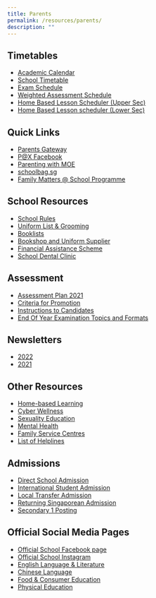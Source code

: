 ```yaml
---
title: Parents
permalink: /resources/parents/
description: ""
---
```

Timetables
----------

*   [Academic Calendar](https://calendar.google.com/calendar/u/0/embed?src=c_k7p87vuspth3eedj4n2mair55g@group.calendar.google.com&ctz=Asia/Singapore)
*   [School Timetable](/resources/students/timetables/school-timetable)
*   [Exam Schedule](/files/EOY_Timetable_2022_sch%20website_28Sept.pdf)
*   [Weighted Assessment Schedule](https://docs.google.com/spreadsheets/d/1GviWZeYlra1BgRd3xR9lwSSFl-U_ycNAI1TrhZOIo74/edit#gid=1621271360)
*   [Home Based Lesson Scheduler (Upper Sec)](https://docs.google.com/spreadsheets/d/1otGNdz0FLwlkbmGQb5z_grRbhmcmvLYn2oRUR9mq6v0/edit?usp=sharing)
*   [Home Based Lesson scheduler (Lower Sec)](https://docs.google.com/spreadsheets/d/1lLdV4qV_lZjdWneyC5zqpun8tbOwQ7q5E_xNih3_q44/edit?usp=sharing)


Quick Links
-----------

*   [Parents Gateway](https://xinminsec-moe-edu-sg-admin.cwp.sg/resources/parents/quick-links/parents-gateway)
*   [P@X Facebook](https://www.facebook.com/groups/xmsspax/?ref=share)
*   [Parenting with MOE](https://www.instagram.com/parentingwith.moesg/?hl=en)
*   [schoolbag.sg](http://schoolbag.sg/)
*   [Family Matters @ School Programme](/resources/parents/quick-links/family-matters-at-school-programme)

School Resources
----------------

*   [School Rules](/resources/students/school-resources/school-rules)
*   [Uniform List & Grooming](/resources/students/school-resources/attire-n-grooming)
*   [Booklists](/resources/students/school-resources/booklists)
*   [Bookshop and Uniform Supplier](/resources/students/school-resources/bookshop-and-uniform-supplier)
*   [Financial Assistance Scheme](https://xinminsec-moe-edu-sg-admin.cwp.sg/xss/announcements/2023-financial-assistance-scheme-with-revised-income-criteria)
*   [School Dental Clinic](https://xinminsec-moe-edu-sg-admin.cwp.sg/resources/parents/school-resources/school-dental-clinic)

Assessment
----------

*   [Assessment Plan 2021](https://xinminsec-moe-edu-sg-admin.cwp.sg/resources/students/assessment/assessment-plan-2021)
*   [Criteria for Promotion](https://xinminsec-moe-edu-sg-admin.cwp.sg/resources/students/assessment/criteria-for-promotion)
*   [Instructions to Candidates](https://xinminsec-moe-edu-sg-admin.cwp.sg/resources/students/assessment/instructions-to-candidates)
*   [End Of Year Examination Topics and Formats](https://xinminsec-moe-edu-sg-admin.cwp.sg/resources/students/assessment/end-of-year-examination-topics-and-formats)

Newsletters
-----------

*   [2022](https://xinminsec-moe-edu-sg-admin.cwp.sg/resources/parents/newsletters/2022)
*   [2021](https://xinminsec-moe-edu-sg-admin.cwp.sg/resources/parents/newsletters/2021)

Other Resources
---------------

*   [Home-based Learning](https://sites.google.com/xinminss.edu.sg/hbl-may2021/home)
*   [Cyber Wellness](https://drive.google.com/file/d/11uxMXxLACqCiZ1BCL5gUBjq-laxrYbR6/view)
*   [Sexuality Education](https://xinminsec-moe-edu-sg-admin.cwp.sg/qql/slot/u505/Stakeholders/Information/Sexuality%20Education/2022/Sex%20Ed%20Schools%20webpage1.pdf)
*   [Mental Health](https://xinminsec-moe-edu-sg-admin.cwp.sg/resources/parents/other-resources/mental-health)
*   [Family Service Centres](https://www.msf.gov.sg/dfcs/familyservice/default.aspx)
*   [List of Helplines](https://xinminsec-moe-edu-sg-admin.cwp.sg/resources/parents/other-resources/list-of-helplines)

Admissions
----------

*   [Direct School Admission](https://xinminsec-moe-edu-sg-admin.cwp.sg/resources/students/admissions/direct-school-admission)
*   [International Student Admission](https://xinminsec-moe-edu-sg-admin.cwp.sg/resources/students/admissions/international-student-admission)
*   [Local Transfer Admission](https://xinminsec-moe-edu-sg-admin.cwp.sg/resources/students/admissions/local-transfer-admission)
*   [Returning Singaporean Admission](https://xinminsec-moe-edu-sg-admin.cwp.sg/resources/students/admissions/returning-singaporean-admission)
*   [Secondary 1 Posting](https://xinminsec-moe-edu-sg-admin.cwp.sg/resources/students/admissions/secondary-1-posting)

Official Social Media Pages
---------------------------

*   [Official School Facebook page](https://www.facebook.com/xinminsec/)
*   [Official School Instagram](https://www.instagram.com/xinminss/?hl=en)
*   [English Language & Literature](https://www.instagram.com/xmsenglish/)
*   [Chinese Language](https://www.instagram.com/xms_cl/)
*   [Food & Consumer Education](https://www.instagram.com/xmsnutritionandfoodscience/)
*   [Physical Education](https://www.instagram.com/xms_pe/?hl=en)
